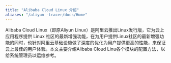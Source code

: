 ```yaml
---
title: "Alibaba Cloud Linux 介绍"
aliases: "/aliyun -tracer/docs/Home"
---
```


Alibaba Cloud Linux（即原Aliyun Linux）是阿里云推出Linux发行版，它为云上应用程序提供 Linux 社区的最新增强功能，在为用户提供Linux社区的最新增强功能的同时，也针对阿里云基础设施做了深度的优化为用户提供更高的性能，来保证云上最佳的用户体验。本文主要介绍Alibaba Cloud Linu各个模块的配置方法，以给系统管理员以运维参考。



